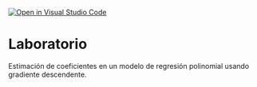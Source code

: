 [![Open in Visual Studio Code](https://classroom.github.com/assets/open-in-vscode-c66648af7eb3fe8bc4f294546bfd86ef473780cde1dea487d3c4ff354943c9ae.svg)](https://classroom.github.com/online_ide?assignment_repo_id=8033965&assignment_repo_type=AssignmentRepo)
# Laboratorio

Estimación de coeficientes en un modelo de regresión polinomial usando gradiente descendente.
